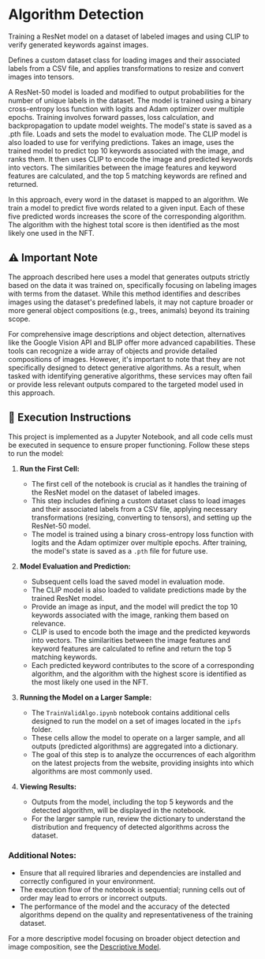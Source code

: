 # Algorithm Detection

Training a ResNet model on a dataset of labeled images and using CLIP to verify generated keywords against images.

Defines a custom dataset class for loading images and their associated labels from a CSV file, and applies transformations to resize and convert images into tensors.

A ResNet-50 model is loaded and modified to output probabilities for the number of unique labels in the dataset.
The model is trained using a binary cross-entropy loss function with logits and Adam optimizer over multiple epochs.
Training involves forward passes, loss calculation, and backpropagation to update model weights.
The model's state is saved as a .pth file.
Loads and sets the model to evaluation mode.
The CLIP model is also loaded to use for verifying predictions.
Takes an image, uses the trained model to predict top 10 keywords associated with the image, and ranks them.
It then uses CLIP to encode the image and predicted keywords into vectors.
The similarities between the image features and keyword features are calculated, and the top 5 matching keywords are refined and returned.

In this approach, every word in the dataset is mapped to an algorithm. We train a model to predict five words related to a given input. Each of these five predicted words increases the score of the corresponding algorithm. The algorithm with the highest total score is then identified as the most likely one used in the NFT.


## ⚠️ Important Note

The approach described here uses a model that generates outputs strictly based on the data it was trained on, specifically focusing on labeling images with terms from the dataset. While this method identifies and describes images using the dataset's predefined labels, it may not capture broader or more general object compositions (e.g., trees, animals) beyond its training scope.

For comprehensive image descriptions and object detection, alternatives like the Google Vision API and BLIP offer more advanced capabilities. These tools can recognize a wide array of objects and provide detailed compositions of images. However, it's important to note that they are not specifically designed to detect generative algorithms. As a result, when tasked with identifying generative algorithms, these services may often fail or provide less relevant outputs compared to the targeted model used in this approach.

## 🏃 Execution Instructions

This project is implemented as a Jupyter Notebook, and all code cells must be executed in sequence to ensure proper functioning. Follow these steps to run the model:

1. **Run the First Cell:**
   - The first cell of the notebook is crucial as it handles the training of the ResNet model on the dataset of labeled images.
   - This step includes defining a custom dataset class to load images and their associated labels from a CSV file, applying necessary transformations (resizing, converting to tensors), and setting up the ResNet-50 model.
   - The model is trained using a binary cross-entropy loss function with logits and the Adam optimizer over multiple epochs. After training, the model's state is saved as a `.pth` file for future use.

2. **Model Evaluation and Prediction:**
   - Subsequent cells load the saved model in evaluation mode.
   - The CLIP model is also loaded to validate predictions made by the trained ResNet model.
   - Provide an image as input, and the model will predict the top 10 keywords associated with the image, ranking them based on relevance.
   - CLIP is used to encode both the image and the predicted keywords into vectors. The similarities between the image features and keyword features are calculated to refine and return the top 5 matching keywords.
   - Each predicted keyword contributes to the score of a corresponding algorithm, and the algorithm with the highest score is identified as the most likely one used in the NFT.

3. **Running the Model on a Larger Sample:**
   - The `TrainValidAlgo.ipynb` notebook contains additional cells designed to run the model on a set of images located in the `ipfs` folder.
   - These cells allow the model to operate on a larger sample, and all outputs (predicted algorithms) are aggregated into a dictionary.
   - The goal of this step is to analyze the occurrences of each algorithm on the latest projects from the website, providing insights into which algorithms are most commonly used.

4. **Viewing Results:**
   - Outputs from the model, including the top 5 keywords and the detected algorithm, will be displayed in the notebook.
   - For the larger sample run, review the dictionary to understand the distribution and frequency of detected algorithms across the dataset.

### Additional Notes:
- Ensure that all required libraries and dependencies are installed and correctly configured in your environment.
- The execution flow of the notebook is sequential; running cells out of order may lead to errors or incorrect outputs.
- The performance of the model and the accuracy of the detected algorithms depend on the quality and representativeness of the training dataset.

For a more descriptive model focusing on broader object detection and image composition, see the [Descriptive Model](../DescriptiveModel/README.md).

